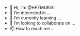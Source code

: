 - 👋 Hi, I’m @HFZMURISI
- 👀 I’m interested in ...
- 🌱 I’m currently learning ...
- 💞️ I’m looking to collaborate on ...
- 📫 How to reach me ...

<!---
HFZMURISI/HFZMURISI is a ✨ special ✨ repository because its `README.md` (this file) appears on your GitHub profile.
You can click the Preview link to take a look at your changes.
--->
